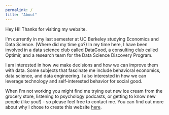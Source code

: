 ```yaml
---
permalink: /
title: "About"
---
```


Hey Hi! Thanks for visiting my website.

I'm currently in my last semester at UC Berkeley studying Economics and Data Science. (Where did my time go?) In my time here, I have been involved in a data science club called DataGood, a consulting club called Optimir, and a research team for the Data Science Discovery Program.

I am interested in how we make decisions and how we can improve them with data. Some subjects that fascinate me include behavioral economics, data science, and data engineering. I also interested in how we can leverage technology and self-interested behavior for social good.

When I'm not working you might find me trying out new ice cream from the grocery store, listening to psychology podcasts, or getting to know new people (like you!) - so please feel free to contact me. You can find out more about why I chose to create this website [here](https://akirachou.github.io/posts/2023/08/blog-post-1/).